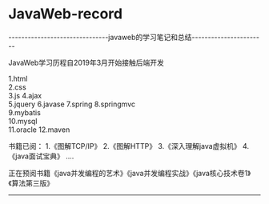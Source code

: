 # JavaWeb-record

-------------------------------javaweb的学习笔记和总结-----------------------



  JavaWeb学习历程自2019年3月开始接触后端开发
  
  1.html  
  2.css  
  3.js 
  4.ajax  
  5.jquery 
  6.javase
  7.spring 
  8.springmvc  
  9.mybatis  
  10.mysql  
  11.oracle 
  12.maven
  
  
  书籍已阅：
  1.《图解TCP/IP》
  2.《图解HTTP》
  3.《深入理解java虚拟机》
  4.《java面试宝典》
  ....
  
  正在预阅书籍《java并发编程的艺术》《java并发编程实战》《java核心技术卷1》《算法第三版》
  
  ---------------------------------------------------------------------------
 

